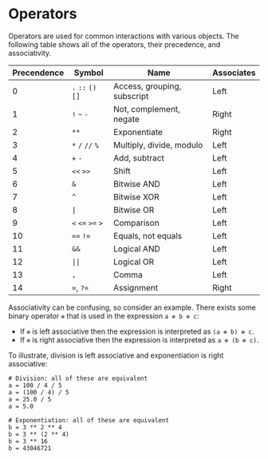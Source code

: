 # Operators

Operators are used for common interactions with various objects. The following
table shows all of the operators, their precedence, and associativity.

| Precendence | Symbol             | Name                        | Associates |
|-------------|--------------------|-----------------------------|------------|
| 0           | `.` `::` `()` `[]` | Access, grouping, subscript | Left       |
| 1           | `!` `~` `-`        | Not, complement, negate     | Right      |
| 2           | `**`               | Exponentiate                | Right      |
| 3           | `*` `/` `//` `%`   | Multiply, divide, modulo    | Left       |
| 4           | `+` `-`            | Add, subtract               | Left       |
| 5           | `<<` `>>`          | Shift                       | Left       |
| 6           | `&`                | Bitwise AND                 | Left       |
| 7           | `^`                | Bitwise XOR                 | Left       |
| 8           | `\|`               | Bitwise OR                  | Left       |
| 9           | `<` `<=` `>=` `>`  | Comparison                  | Left       |
| 10          | `==` `!=`          | Equals, not equals          | Left       |
| 11          | `&&`               | Logical AND                 | Left       |
| 12          | `\|\|`             | Logical OR                  | Left       |
| 13          | `,`                | Comma                       | Left       |
| 14          | `=`, `?=`          | Assignment                  | Right      |

Associativity can be confusing, so consider an example. There exists some
binary operator `⊕` that is used in the expression `a ⊕ b ⊕ c`:

- If `⊕` is left associative then the expression is interpreted as
  `(a ⊕ b) ⊕ c`.
- If `⊕` is right associative then the expression is interpreted as
  `a ⊕ (b ⊕ c)`.

To illustrate, division is left associative and exponentiation is right
associative:

```kaki
# Division: all of these are equivalent
a = 100 / 4 / 5
a = (100 / 4) / 5
a = 25.0 / 5
a = 5.0

# Exponentiation: all of these are equivalent
b = 3 ** 2 ** 4
b = 3 ** (2 ** 4)
b = 3 ** 16
b = 43046721
```
